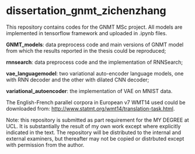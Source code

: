 # dissertation_gnmt_zichenzhang
This repository contains codes for the GNMT MSc project. All models are implemented in tensorflow framework and uploaded in .ipynb files.

__GNMT_models__: data preprocess code and main versions of GNMT model from which the results reported in the thesis could be reproduced;

__rnnsearch__: data preprocess code and the implementation of RNNSearch;

__vae_languagemodel__: two variational auto-encoder language models, one with RNN decoder and the other with dilated CNN decoder;

__variational_autoencoder__: the implementation of VAE on MNIST data.

The English-French parallel corpora in European v7 WMT14 used could be downloaded from: http://www.statmt.org/wmt14/translation-task.html.

Note: this repository is submitted as part requirement for the MY DEGREE at UCL. It is substantially the result of my own work except where explicitly indicated in the text. The repository will be distributed to the internal and external examiners, but thereafter may not be copied or distrbuted except with permission from the author.
